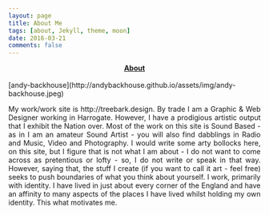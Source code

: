 ```yaml
---
layout: page
title: About Me
tags: [about, Jekyll, theme, moon]
date: 2016-03-21
comments: false
---
```

    
<center><a href="http://facebook.com/awbackhouse"><b>About</b></a></center>
</br>
[andy-backhouse](http://andybackhouse.github.io/assets/img/andy-backhouse.jpeg)
</br>
<p style="text-align: justify;">My work/work site is http://treebark.design. By trade I am a Graphic &amp; Web Designer working in Harrogate. However, I have a prodigious artistic output that I exhibit the Nation over. Most of the work on this site is Sound Based - as in I am an amateur Sound Artist - you will also find dabblings in Radio and Music, Video and Photography. I would write some arty bollocks here, on this site, but I figure that is not what I am about - I do not want to come across as pretentious or lofty - so, I do not write or speak in that way. However, saying that, the stuff I create (if you want to call it art - feel free) seeks to push boundaries of what you think about yourself. I work, primarily with identity. I have lived in just about every corner of the England and have an affinity to many aspects of the places I have lived whilst holding my own identity. This what motivates me.</p>


